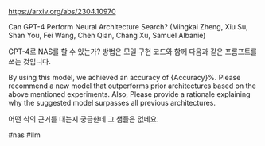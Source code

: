 https://arxiv.org/abs/2304.10970

Can GPT-4 Perform Neural Architecture Search? (Mingkai Zheng, Xiu Su, Shan You, Fei Wang, Chen Qian, Chang Xu, Samuel Albanie)

GPT-4로 NAS를 할 수 있는가? 방법은 모델 구현 코드와 함께 다음과 같은 프롬프트를 쓰는 것입니다.

By using this model, we achieved an accuracy of {Accuracy}%. Please recommend a new model that outperforms prior architectures based on the above mentioned experiments. Also, Please provide a rationale explaining why the suggested model surpasses all previous architectures.

어떤 식의 근거를 대는지 궁금한데 그 샘플은 없네요.

#nas #llm
